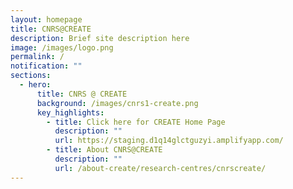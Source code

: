 ```yaml
---
layout: homepage
title: CNRS@CREATE
description: Brief site description here
image: /images/logo.png
permalink: /
notification: ""
sections:
  - hero:
      title: CNRS @ CREATE
      background: /images/cnrs1-create.png
      key_highlights:
        - title: Click here for CREATE Home Page
          description: ""
          url: https://staging.d1q14glctguzyi.amplifyapp.com/
        - title: About CNRS@CREATE
          description: ""
          url: /about-create/research-centres/cnrscreate/
---
```

